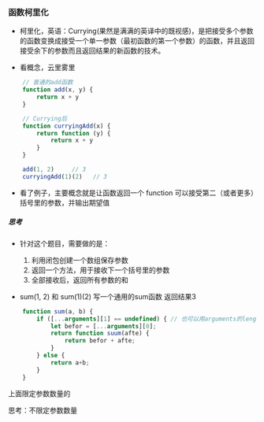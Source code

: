 ### 函数柯里化
- 柯里化，英语：Currying(果然是满满的英译中的既视感)，是把接受多个参数的函数变换成接受一个单一参数（最初函数的第一个参数）的函数，并且返回接受余下的参数而且返回结果的新函数的技术。

- 看概念，云里雾里
```js
    // 普通的add函数
    function add(x, y) {
        return x + y
    }

    // Currying后
    function curryingAdd(x) {
        return function (y) {
            return x + y
        }
    }

    add(1, 2)     // 3
    curryingAdd(1)(2)   // 3

```
- 看了例子，主要概念就是让函数返回一个 function 可以接受第二（或者更多）括号里的参数，并输出期望值

##### 思考
- 针对这个题目，需要做的是：
    1. 利用闭包创建一个数组保存参数
    2. 返回一个方法，用于接收下一个括号里的参数
    3. 全部接收后，返回所有参数的和

- sum(1, 2) 和 sum(1)(2) 写一个通用的sum函数 返回结果3
```js
    function sum(a, b) {
        if ([...arguments][1] == undefined) { // 也可以用arguments的length进行判断 length>1 
            let befor = [...arguments][0];
            return function suum(afte) {
                return befor + afte;
            }
        } else {
            return a+b;
        }
    }
```
上面限定参数数量的

思考：不限定参数数量